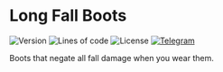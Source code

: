 # Long Fall Boots

![Version](https://img.shields.io/badge/dynamic/json?label=version&query=version&url=https://raw.githubusercontent.com/nernar/long-fall-boots/master/mod.info&color=D19121&logoColor=white&logo=clockify&style=flat-square)
![Lines of code](https://img.shields.io/tokei/lines/github/nernar/long-fall-boots?color=2727E3&logoColor=white&logo=sourcegraph&style=flat-square)
![License](https://img.shields.io/github/license/nernar/long-fall-boots?color=D22128&logoColor=white&logo=apache&style=flat-square)
[![Telegram](https://img.shields.io/badge/channel-gray?logo=telegram&style=flat-square)](https://t.me/ntInsideChat)

Boots that negate all fall damage when you wear them.
